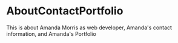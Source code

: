 # AboutContactPortfolio
This is about Amanda Morris as web developer, Amanda's contact information, and Amanda's Portfolio
